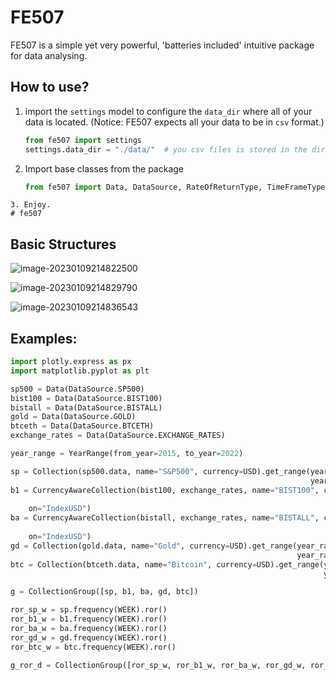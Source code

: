 # FE507

FE507 is a simple yet very powerful, 'batteries included' intuitive package for data analysing.

## How to use?

1. import the `settings` model to configure the `data_dir` where all of your data is located. (Notice: FE507 expects all
   your data to be in `csv` format.)
   ```python
   from fe507 import settings
   settings.data_dir = "./data/"  # you csv files is stored in the directory named `data` in your current directory
   ```
2. Import base classes from the package
   ```python
   from fe507 import Data, DataSource, RateOfReturnType, TimeFrameType
  ```
3. Enjoy.
# fe507

  ```

## Basic Structures

![image-20230109214822500](./README.assets/image-20230109214822500.png)

![image-20230109214829790](./README.assets/image-20230109214829790.png)

![image-20230109214836543](./README.assets/image-20230109214836543.png)

## Examples:

```python
import plotly.express as px
import matplotlib.pyplot as plt

sp500 = Data(DataSource.SP500)
bist100 = Data(DataSource.BIST100)
bistall = Data(DataSource.BISTALL)
gold = Data(DataSource.GOLD)
btceth = Data(DataSource.BTCETH)
exchange_rates = Data(DataSource.EXCHANGE_RATES)

year_range = YearRange(from_year=2015, to_year=2022)

sp = Collection(sp500.data, name="S&P500", currency=USD).get_range(year_range.from_year,
                                                                   year_range.to_year).get(on="Index")
b1 = CurrencyAwareCollection(bist100, exchange_rates, name="BIST100", currency=TRY).get_range(year_range.from_year,
                                                                                              year_range.to_year).get(
    on="IndexUSD")
ba = CurrencyAwareCollection(bistall, exchange_rates, name="BISTALL", currency=TRY).get_range(year_range.from_year,
                                                                                              year_range.to_year).get(
    on="IndexUSD")
gd = Collection(gold.data, name="Gold", currency=USD).get_range(year_range.from_year,
                                                                year_range.to_year).get(on='Price ($/t oz)')
btc = Collection(btceth.data, name="Bitcoin", currency=USD).get_range(year_range.from_year,
                                                                      year_range.to_year).get(on='Bitcoin')

g = CollectionGroup([sp, b1, ba, gd, btc])

ror_sp_w = sp.frequency(WEEK).ror()
ror_b1_w = b1.frequency(WEEK).ror()
ror_ba_w = ba.frequency(WEEK).ror()
ror_gd_w = gd.frequency(WEEK).ror()
ror_btc_w = btc.frequency(WEEK).ror()

g_ror_d = CollectionGroup([ror_sp_w, ror_b1_w, ror_ba_w, ror_gd_w, ror_btc_w])
```

